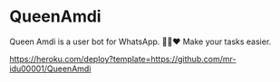 # QueenAmdi
Queen Amdi is a user bot for WhatsApp. 💃🏻❤️ Make your tasks easier.



https://heroku.com/deploy?template=https://github.com/mr-idu00001/QueenAmdi
